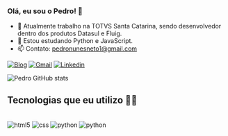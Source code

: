 ### Olá, eu sou o Pedro! 🚀

- 🔭 Atualmente trabalho na TOTVS Santa Catarina, sendo desenvolvedor dentro dos produtos Datasul e Fluig.
- 🌱 Estou estudando Python e JavaScript.
- 📫 Contato: pedronunesneto1@gmail.com

[![Blog](https://img.shields.io/badge/website-000000?style=for-the-badge&logo=About.me&logoColor=white)](http://pedro.social/)
[![Gmail](https://img.shields.io/badge/Gmail-D14836?style=for-the-badge&logo=gmail&logoColor=white)](https://criarmeulink.com.br/u/1678727700)
[![Linkedin](https://img.shields.io/badge/LinkedIn-0077B5?style=for-the-badge&logo=linkedin&logoColor=white)](https://www.linkedin.com/in/pedronunesneto/)

![Pedro GitHub stats](https://github-readme-stats.vercel.app/api?username=pedronn1&show_icons=true&theme=tokyonight)

## Tecnologias que eu utilizo 🧑‍💻

<div style="display: inline_block"><br/>
    <img align="center" alt="html5" src="https://img.shields.io/badge/HTML5-E34F26?style=for-the-badge&logo=html5&logoColor=white"/>
    <img align="center" alt="css" src="https://img.shields.io/badge/CSS-239120?&style=for-the-badge&logo=css3&logoColor=white"/>
    <img align="center" alt="python" src="https://img.shields.io/badge/Python-3776AB?style=for-the-badge&logo=python&logoColor=white"/>
    <img align="center" alt="python" src="https://img.shields.io/badge/JavaScript-323330?style=for-the-badge&logo=javascript&logoColor=F7DF1E"/>    
</div>
